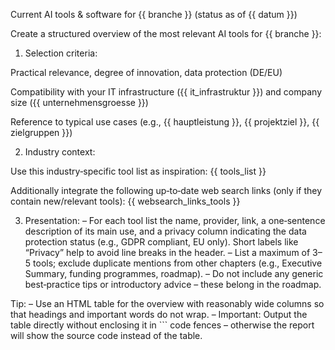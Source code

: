 Current AI tools & software for {{ branche }} (status as of {{ datum }})

Create a structured overview of the most relevant AI tools for {{ branche }}:

1. Selection criteria:

Practical relevance, degree of innovation, data protection (DE/EU)

Compatibility with your IT infrastructure ({{ it_infrastruktur }}) and company size ({{ unternehmensgroesse }})

Reference to typical use cases (e.g., {{ hauptleistung }}, {{ projektziel }}, {{ zielgruppen }})

2. Industry context:

Use this industry‑specific tool list as inspiration:
{{ tools_list }}

Additionally integrate the following up‑to‑date web search links (only if they contain new/relevant tools):
{{ websearch_links_tools }}

3. Presentation:
– For each tool list the name, provider, link, a one‑sentence description of its main use, and a privacy column indicating the data protection status (e.g., GDPR compliant, EU only). Short labels like “Privacy” help to avoid line breaks in the header.
– List a maximum of 3–5 tools; exclude duplicate mentions from other chapters (e.g., Executive Summary, funding programmes, roadmap).
– Do not include any generic best‑practice tips or introductory advice – these belong in the roadmap.

Tip:
– Use an HTML table for the overview with reasonably wide columns so that headings and important words do not wrap.
– Important: Output the table directly without enclosing it in ``` code fences – otherwise the report will show the source code instead of the table.